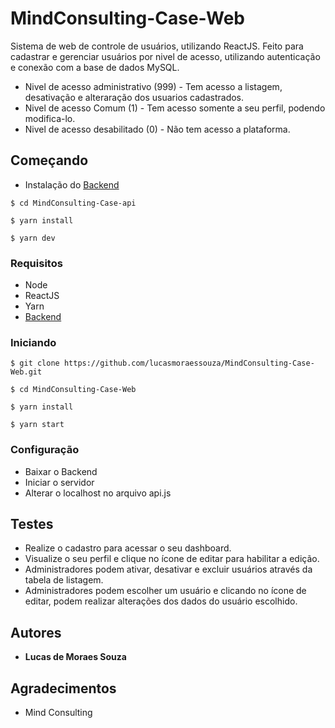 # MindConsulting-Case-Web

Sistema de web de controle de usuários, utilizando ReactJS. Feito para cadastrar e gerenciar usuários por nivel de acesso, utilizando autenticação e conexão com a base de dados MySQL.

- Nivel de acesso administrativo (999) - Tem acesso a listagem, desativação e alteraração dos usuarios cadastrados.
- Nivel de acesso Comum (1) - Tem acesso somente a seu perfil, podendo modifica-lo.
- Nivel de acesso desabilitado (0) - Não tem acesso a plataforma.

## Começando

- Instalação do [Backend](https://github.com/lucasmoraessouza/MindConsulting-Case-api.git)

```
$ cd MindConsulting-Case-api
```

```
$ yarn install
```

```
$ yarn dev
```

### Requisitos

- Node
- ReactJS
- Yarn
- [Backend](https://github.com/lucasmoraessouza/MindConsulting-Case-api.git)

### Iniciando

```
$ git clone https://github.com/lucasmoraessouza/MindConsulting-Case-Web.git
```

```
$ cd MindConsulting-Case-Web
```

```
$ yarn install
```

```
$ yarn start
```

### Configuração

- Baixar o Backend
- Iniciar o servidor
- Alterar o localhost no arquivo api.js

## Testes

- Realize o cadastro para acessar o seu dashboard.
- Visualize o seu perfil e clique no ícone de editar para habilitar a edição.
- Administradores podem ativar, desativar e excluir usuários através da tabela de listagem.
- Administradores podem escolher um usuário e clicando no ícone de editar, podem realizar alterações dos dados do usuário escolhido.

## Autores

- **Lucas de Moraes Souza**

## Agradecimentos

- Mind Consulting
